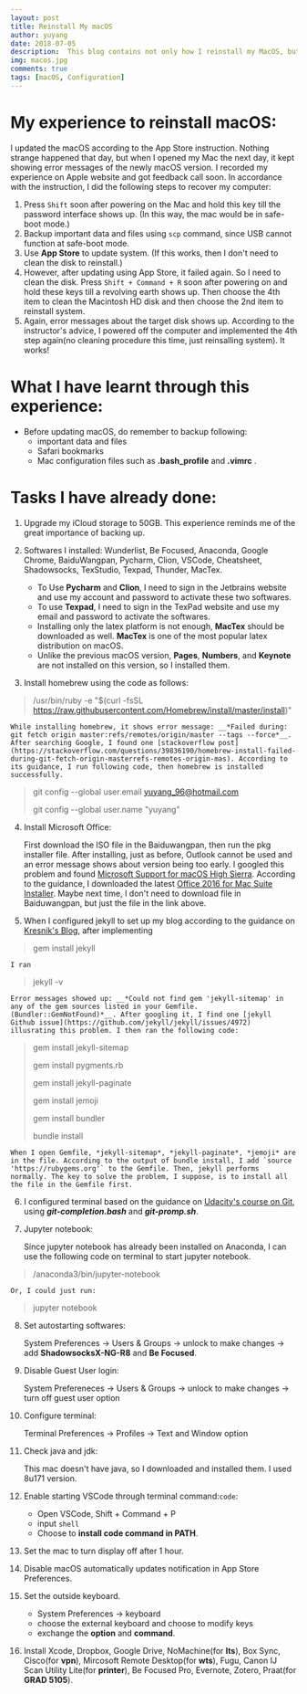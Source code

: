 ```yaml
---
layout: post
title: Reinstall My macOS
author: yuyang
date: 2018-07-05
description:  This blog contains not only how I reinstall my MacOS, but also what I have done to configure my computer.
img: macos.jpg
comments: true
tags: [macOS, Configuration]
---
```


# My experience to reinstall macOS:

I updated the macOS according to the App Store instruction. Nothing strange happened that day, but when I opened my Mac the next day, it kept showing error messages of the newly macOS version. I recorded my experience on Apple website and got feedback call soon. In accordance with the instruction, I did the following steps to recover my computer:

1.  Press `Shift` soon after powering on the Mac and hold this key till the password interface shows up. (In this way, the mac would be in safe-boot mode.)
2.  Backup important data and files using `scp` command, since USB cannot function at safe-boot mode.
3.  Use **App Store** to update system. (If this works, then I don't need to clean the disk to reinstall.)
4.  However, after updating using App Store, it failed again. So I need to clean the disk. Press `Shift + Command + R` soon after powering on and hold these keys till a revolving earth shows up. Then choose the 4th item to clean the Macintosh HD disk and then choose the 2nd item to reinstall system.
5.  Again, error messages about the target disk shows up. According to the instructor's advice, I powered off the computer and implemented the 4th step again(no cleaning procedure this time, just reinsalling system). It works!

# What I have learnt through this experience:

+   Before updating macOS, do remember to backup following:
    +   important data and files
    +   Safari bookmarks
    +   Mac configuration files such as **.bash_profile** and **.vimrc** .
  
# Tasks I have already done:
1. Upgrade my iCloud storage to 50GB. This experience reminds me of the great importance of backing up.

2. Softwares I installed: Wunderlist, Be Focused, Anaconda, Google Chrome, BaiduWangpan, Pycharm, Clion, VSCode, Cheatsheet, Shadowsocks, TexStudio, Texpad, Thunder, MacTex.
    +   To Use **Pycharm** and **Clion**, I need to sign in the Jetbrains website and use my account and password to activate these two softwares.
    +   To use **Texpad**, I need to sign in the TexPad website and use my email and password to activate the softwares.
    +   Installing only the latex platform is not enough, **MacTex** should be downloaded as well. **MacTex** is one of the most popular latex distribution on macOS. 
    +   Unlike the previous macOS version, **Pages**, **Numbers**, and **Keynote** are not installed on this version, so I installed them. 

3. Install homebrew using the code as follows:
> /usr/bin/ruby -e "$(curl -fsSL https://raw.githubusercontent.com/Homebrew/install/master/install)"

    While installing homebrew, it shows error message: __*Failed during: git fetch origin master:refs/remotes/origin/master --tags --force*__. After searching Google, I found one [stackoverflow post](https://stackoverflow.com/questions/39836190/homebrew-install-failed-during-git-fetch-origin-masterrefs-remotes-origin-mas). According to its guidance, I run following code, then homebrew is installed successfully.
> git config --global user.email yuyang_96@hotmail.com
>
> git config --global user.name "yuyang"

4. Install Microsoft Office:

    First download the ISO file in the Baiduwangpan, then run the pkg installer file. After installing, just as before, Outlook cannot be used and an error message shows about version being too early. I googled this problem and found [Microsoft Support for macOS High Sierra](https://support.office.com/en-us/article/Microsoft-Office-support-for-macOS-10-13-High-Sierra-80bbd3cc-2412-4593-988a-1c5607b26b28). According to the guidance, I downloaded the latest [Office 2016 for Mac Suite Installer](https://go.microsoft.com/fwlink/?linkid=525133). Maybe next time, I don't need to download file in Baiduwangpan, but just the file in the link above.

5. When I configured jekyll to set up my blog according to the guidance on [Kresnik's Blog](http://kresnik.wang/works/tech/2015/06/07/在github-pages网站下用jekyll制作博客教程.html), after implementing 
> gem install jekyll

    I ran 
> jekyll -v

    Error messages showed up: __*Could not find gem 'jekyll-sitemap' in any of the gem sources listed in your Gemfile. (Bundler::GemNotFound)*__. After googling it, I find one [jekyll Github issue](https://github.com/jekyll/jekyll/issues/4972) illusrating this problem. I then ran the following code:
> gem install jekyll-sitemap
> 
> gem install pygments.rb
> 
> gem install jekyll-paginate
> 
> gem install jemoji
> 
> gem install bundler
> 
> bundle install

    When I open Gemfile, *jekyll-sitemap*, *jekyll-paginate*, *jemoji* are in the file. According to the output of bundle install, I add `source 'https://rubygems.org'` to the Gemfile. Then, jekyll performs normally. The key to solve the problem, I suppose, is to install all the file in the Gemfile first.

6. I configured terminal based on the guidance on [Udacity's course on Git](https://classroom.udacity.com/courses/ud775/lessons/2980038599/concepts/33331589510923), using __*git-completion.bash*__ and __*git-promp.sh*__.

7. Jupyter notebook:

    Since jupyter notebook has already been installed on Anaconda, I can use the following code on terminal to start jupyter notebook. 
> /anaconda3/bin/jupyter-notebook

    Or, I could just run:
> jupyter notebook


8. Set autostarting softwares:

    System Preferences -> Users & Groups -> unlock to make changes -> add **ShadowsocksX-NG-R8** and **Be Focused**.

9. Disable Guest User login:

    System Prefereneces -> Users & Groups -> unlock to make changes -> turn off guest user option

10. Configure terminal:

    Terminal Preferences -> Profiles -> Text and Window option

11. Check java and jdk:

    This mac doesn't have java, so I downloaded and installed them. I used 8u171 version.

12. Enable starting VSCode through terminal command:`code`:

    * Open VSCode, Shift + Command + P
    * input `shell`
    * Choose to __install code command in PATH__.

13. Set the mac to turn display off after 1 hour. 

14. Disable macOS automatically updates notification in App Store Preferences.

15. Set the outside keyboard.
    - System Preferences -> keyboard
    - choose the external keyboard and choose to modify keys
    - exchange the **option** and **command**.

16. Install Xcode, Dropbox, Google Drive, NoMachine(for **lts**), Box Sync, Cisco(for **vpn**), Mircosoft Remote Desktop(for **wts**), Fugu, Canon IJ Scan Utility Lite(for **printer**), Be Focused Pro, Evernote, Zotero, Praat(for **GRAD 5105**).

